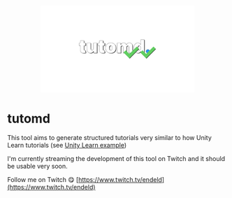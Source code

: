 <div align="center">
<img src="https://github.com/endel/tutomd/blob/master/logo.png?raw=1" width="70%" alt="tutomd" />
</div>

# tutomd

This tool aims to generate structured tutorials very similar to how Unity Learn
tutorials (see [Unity Learn example](https://learn.unity.com/project/introduction-to-visual-scripting?uv=2021.1))

I'm currently streaming the development of this tool on Twitch and it should be
usable very soon.

Follow me on Twitch 😋 [https://www.twitch.tv/endeld](https://www.twitch.tv/endeld)
